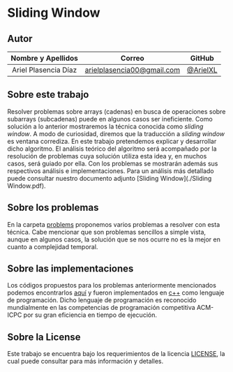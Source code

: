 # Sliding Window

## Autor

| **Nombre y Apellidos** |         **Correo**         |               **GitHub**               |
| :--------------------: | :------------------------: | :------------------------------------: |
|  Ariel Plasencia Díaz  | arielplasencia00@gmail.com | [@ArielXL](https://github.com/ArielXL) |

## Sobre este trabajo

Resolver problemas sobre arrays (cadenas) en busca de operaciones sobre subarrays (subcadenas)
puede en algunos casos ser ineficiente. Como solución a lo anterior mostraremos la técnica conocida
como *sliding window*. A modo de curiosidad, diremos que la traducción a *sliding window* es ventana
corrediza. En este trabajo pretendemos explicar y desarrollar dicho algoritmo. El análisis teórico del algoritmo será acompañado por la resolución de problemas cuya solución utiliza esta idea y, en muchos casos, será guiado por ella. Con los problemas se mostrarán además sus respectivos análisis e implementaciones. Para un análisis más detallado puede consultar nuestro documento adjunto [Sliding Window](./Sliding Window.pdf).

## Sobre los problemas

En la carpeta [problems](./problems) proponemos varios problemas a resolver con esta técnica. Cabe mencionar que son problemas sencillos a simple vista, aunque en algunos casos, la solución que se nos ocurre no es la mejor en cuanto a complejidad temporal.

## Sobre las implementaciones

Los códigos propuestos para los problemas anteriormente mencionados podemos encontrarlos [aquí](./codes) y fueron implementados en [c++](https://es.wikipedia.org/wiki/C%2B%2B) como lenguaje de programación. Dicho lenguaje de programación es reconocido mundialmente en las competencias de programación competitiva ACM-ICPC por su gran eficiencia en tiempo de ejecución.

## Sobre la License

Este trabajo se encuentra bajo los requerimientos de la licencia [LICENSE](LICENSE), la cual puede consultar para más información y detalles.

